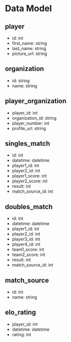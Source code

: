 # Data Model

## player

- id: int
- first_name: string
- last_name: string
- picture_url: string

## organization

- id: string
- name: string

## player_organization

- player_id: int
- organization_id: string
- player_number: int
- profile_url: string

## singles_match

- id: int
- datetime: datetime
- player1_id: int
- player2_id: int
- player1_score: int
- player2_score: int
- result: int
- match_source_id: int

## doubles_match

- id: int
- datetime: datetime
- player1_id: int
- player2_id: int
- player3_id: int
- player4_id: int
- team1_score: int
- team2_score: int
- result: int
- match_source_id: int

## match_source

- id: int
- name: string

## elo_rating

- player_id: int
- datetime: datetime
- rating: int